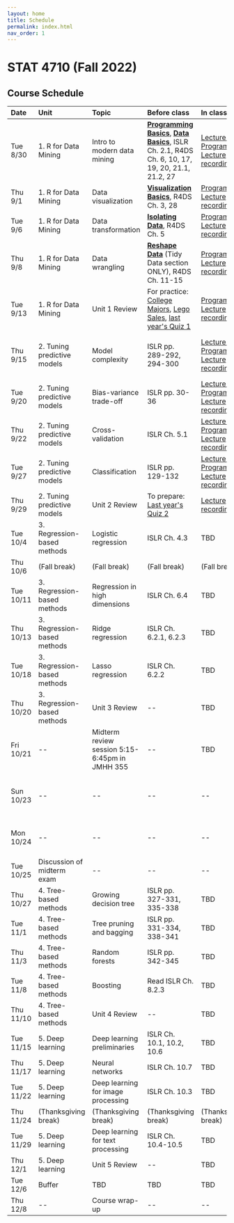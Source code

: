 ```yaml
---
layout: home
title: Schedule
permalink: index.html
nav_order: 1
---
```


# STAT 4710 (Fall 2022)

## Course Schedule

Date | Unit | Topic | Before class | In class | Assignments
:---|:---|:---|:---|:---|:---
Tue 8/30 | 1. R for Data Mining | Intro to modern data mining | [**Programming Basics**](https://rstudio.cloud/learn/primers/1.2), [**Data Basics**](https://learnr-examples.shinyapps.io/ex-data-basics/), ISLR Ch. 2.1, R4DS Ch. 6, 10, 17, 19, 20, 21.1, 21.2, 27 | [Lecture slides](https://katsevich-teaching.github.io/stat-4710-fall-2022/assets/course-materials/unit-1/unit-1-lecture-1-slides.pdf) [Programming](https://katsevich-teaching.github.io/stat-4710-fall-2022/assets/course-materials/unit-1/rmarkdown-example.pdf) [Lecture recording](https://upenn.hosted.panopto.com/Panopto/Pages/Viewer.aspx?id=842fc1a0-c081-4fed-9210-af00012fbc91) | --  
Thu 9/1 | 1. R for Data Mining | Data visualization | [**Visualization Basics**](https://rstudio.cloud/learn/primers/1.1), R4DS Ch. 3, 28 | [Programming](https://katsevich-teaching.github.io/stat-4710-fall-2022/assets/course-materials/unit-1/data-visualization.pdf) [Lecture recording](https://upenn.hosted.panopto.com/Panopto/Pages/Viewer.aspx?id=689183ba-df87-4491-8c1e-af0200fa95ea) | --
Tue 9/6 | 1. R for Data Mining | Data transformation | [**Isolating Data**](https://rstudio.cloud/learn/primers/2.2), R4DS Ch. 5 | [Programming](https://katsevich-teaching.github.io/stat-4710-fall-2022/assets/course-materials/unit-1/data-transformation.pdf) [Lecture recording](https://upenn.hosted.panopto.com/Panopto/Pages/Viewer.aspx?id=e493ad86-7613-42fc-b70f-af0801609d8c) |--
Thu 9/8 | 1. R for Data Mining | Data wrangling | [**Reshape Data**](https://rstudio.cloud/learn/primers/4.1) (Tidy Data section ONLY), R4DS Ch. 11-15 | [Programming](https://katsevich-teaching.github.io/stat-4710-fall-2022/assets/course-materials/unit-1/data-wrangling.pdf) [Lecture recording](https://upenn.hosted.panopto.com/Panopto/Pages/Viewer.aspx?id=05ea30cd-649a-407f-a325-af03015bcc75) |--
Tue 9/13 |1. R for Data Mining | Unit 1 Review | For practice: [College Majors](https://minecr.shinyapps.io/dsbox-03-collegemajors/), [Lego Sales](https://minecr.shinyapps.io/dsbox-04-legosales/), [last year's Quiz 1](https://canvas.upenn.edu/courses/1667343/assignments/10342105)  | [Programming](https://katsevich-teaching.github.io/stat-4710-fall-2022/assets/course-materials/unit-1/unit-review.pdf) [Lecture recording](https://upenn.hosted.panopto.com/Panopto/Pages/Viewer.aspx?id=cf29da7b-2170-493f-b7a1-af030173e170) | [Quiz 1](https://canvas.upenn.edu/courses/1667343/assignments/10231092) in class
Thu 9/15 | 2. Tuning predictive models | Model complexity | ISLR pp. 289-292, 294-300 | [Lecture slides](https://katsevich-teaching.github.io/stat-4710-fall-2022/assets/course-materials/unit-2/unit-2-lecture-1-slides.pdf) [Programming](https://katsevich-teaching.github.io/stat-4710-fall-2022/assets/course-materials/unit-2/unit-2-lecture-1-programming.pdf) [Lecture recording](https://upenn.hosted.panopto.com/Panopto/Pages/Viewer.aspx?id=2119098a-977f-40cb-8fbb-af040125bf0e) | Homework 1 ([RStudio Cloud](https://rstudio.cloud/spaces/262876/content/4330682), [PDF](https://katsevich-teaching.github.io/stat-4710-fall-2022/assets/course-materials/unit-1/homework-1.pdf), [Solutions](https://canvas.upenn.edu/courses/1667343/files/folder/Homework%20Solutions?preview=113689815)) due at 12pm
Tue 9/20 | 2. Tuning predictive models | Bias-variance trade-off | ISLR pp. 30-36 |[Lecture slides](https://katsevich-teaching.github.io/stat-4710-fall-2022/assets/course-materials/unit-2/unit-2-lecture-2-slides.pdf) [Programming](https://katsevich-teaching.github.io/stat-4710-fall-2022/assets/course-materials/unit-2/unit-2-lecture-2-programming.pdf) [Lecture recording](https://upenn.hosted.panopto.com/Panopto/Pages/Viewer.aspx?id=d6605cbd-a1c3-4d63-8de1-af09011b628d) | --
Thu 9/22 | 2. Tuning predictive models | Cross-validation | ISLR Ch. 5.1 | [Lecture slides](https://katsevich-teaching.github.io/stat-4710-fall-2022/assets/course-materials/unit-2/unit-2-lecture-3-slides.pdf) [Programming](https://katsevich-teaching.github.io/stat-4710-fall-2022/assets/course-materials/unit-2/unit-2-lecture-3-programming.pdf) [Lecture recording](https://upenn.hosted.panopto.com/Panopto/Pages/Viewer.aspx?id=012c243e-f683-4602-8709-af110144d5f0) |--
Tue 9/27 | 2. Tuning predictive models | Classification | ISLR pp. 129-132 | [Lecture slides](https://katsevich-teaching.github.io/stat-4710-fall-2022/assets/course-materials/unit-2/unit-2-lecture-4-slides.pdf) [Programming](https://katsevich-teaching.github.io/stat-4710-fall-2022/assets/course-materials/unit-2/unit-2-lecture-4-programming.pdf) [Lecture recording](https://upenn.hosted.panopto.com/Panopto/Pages/Viewer.aspx?id=f776d701-a7ad-4149-a757-af1c013998f0) |--
Thu 9/29 | 2. Tuning predictive models | Unit 2 Review | To prepare: [Last year's Quiz 2](https://canvas.upenn.edu/courses/1667343/assignments/10573266) | [Lecture recording](https://upenn.hosted.panopto.com/Panopto/Pages/Viewer.aspx?id=4586d8fb-8afe-49a9-86cf-af1e01145b80) | [Quiz 2](https://canvas.upenn.edu/courses/1667343/assignments/10231093) in class
Tue 10/4 | 3. Regression-based methods | Logistic regression | ISLR Ch. 4.3 | TBD | Homework 2 ([RStudio Cloud](https://rstudio.cloud/spaces/262876/content/4533989), [PDF](https://katsevich-teaching.github.io/stat-4710-fall-2022/assets/course-materials/unit-2/homework-2.pdf)) due at 12pm
Thu 10/6 | (Fall break) | (Fall break) | (Fall break) | (Fall break) | (Fall break)
Tue 10/11 | 3. Regression-based methods | Regression in high dimensions | ISLR Ch. 6.4 | TBD |--
Thu 10/13 | 3. Regression-based methods | Ridge regression | ISLR Ch. 6.2.1, 6.2.3 | TBD |--
Tue 10/18 | 3. Regression-based methods | Lasso regression | ISLR Ch. 6.2.2 | TBD |--
Thu 10/20 | 3. Regression-based methods | Unit 3 Review | -- | TBD |Quiz 3 in class
Fri 10/21 | -- | Midterm review session 5:15-6:45pm in JMHH 355 | -- | TBD |--
Sun 10/23 | -- | -- | -- | -- | Take-home midterm exam released at 9am
Mon 10/24 | -- | -- | -- | -- |Take-home midterm exam due at 9pm
Tue 10/25 | Discussion of midterm exam | -- | -- | -- | --
Thu 10/27 | 4. Tree-based methods | Growing decision tree | ISLR pp. 327-331, 335-338 | TBD | Homework 3 due at 12pm
Tue 11/1 | 4. Tree-based methods | Tree pruning and bagging | ISLR pp. 331-334, 338-341 | TBD |--
Thu 11/3 | 4. Tree-based methods | Random forests | ISLR pp. 342-345 | TBD |--
Tue 11/8 | 4. Tree-based methods | Boosting | Read ISLR Ch. 8.2.3 | TBD |--
Thu 11/10 | 4. Tree-based methods | Unit 4 Review | -- | TBD |Quiz 4 in class
Tue 11/15 | 5. Deep learning | Deep learning preliminaries | ISLR Ch. 10.1, 10.2, 10.6 | TBD |Homework 4 due at 12pm
Thu 11/17 | 5. Deep learning | Neural networks | ISLR Ch. 10.7 | TBD |--
Tue 11/22 | 5. Deep learning | Deep learning for image processing | ISLR Ch. 10.3 | TBD |--
Thu 11/24 | (Thanksgiving break) | (Thanksgiving break) | (Thanksgiving break) | (Thanksgiving break) | (Thanksgiving break)
Tue 11/29 | 5. Deep learning | Deep learning for text processing | ISLR Ch. 10.4-10.5 | TBD |--
Thu 12/1 | 5. Deep learning | Unit 5 Review | -- | TBD | Quiz 5 in class 
Tue 12/6 | Buffer | TBD | TBD | TBD | Homework 5 due at 12pm
Thu 12/8 | -- | Course wrap-up | -- | --
